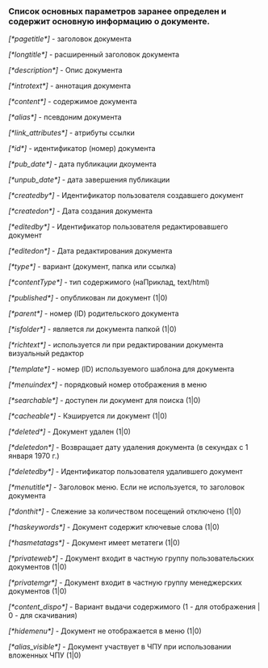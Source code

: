 ### Список основных параметров заранее определен и содержит основную информацию о документе.


*[\*pagetitle\*]* - заголовок документа 

*[\*longtitle\*]* - расширенный заголовок документа

*[\*description\*]* - Опис документа

*[\*introtext\*]* - аннотация документа 

*[\*content\*]* - содержимое документа 

*[\*alias\*]* - псевдоним документа

*[\*link_attributes\*]* - атрибуты ссылки

*[\*id\*]* - идентификатор (номер) документа

*[\*pub_date\*]* - дата публикации дкоумента

*[\*unpub_date\*]* - дата завершения публикации 

*[\*createdby\*]* - Идентификатор пользователя создавшего документ 

*[\*createdon\*]* - Дата создания документа 

*[\*editedby\*]* - Идентификатор пользователя редактировавшего документ 

*[\*editedon\*]* - Дата редактирования документа 

*[\*type\*]* - вариант (документ, папка или ссылка) 

*[\*contentType\*]* - тип содержимого (наПриклад, text/html) 

*[\*published\*]* - опубликован ли документ (1|0) 

*[\*parent\*]* - номер (ID) родительского документа

*[\*isfolder\*]* - является ли документа папкой (1|0) 

*[\*richtext\*]* - используется ли при редактировании документа визуальный редактор 

*[\*template\*]* - номер (ID) используемого шаблона для документа 

*[\*menuindex\*]* - порядковый номер отображения в меню 

*[\*searchable\*]* - доступен ли документ для поиска (1|0) 

*[\*cacheable\*]* - Кэшируется ли документ (1|0) 

*[\*deleted\*]* - Документ удален (1|0) 

*[\*deletedon\*]* - Возвращает дату удаления документа (в секундах с 1 января 1970 г.) 

*[\*deletedby\*]* - Идентификатор пользователя удалившего документ 

*[\*menutitle\*]* - Заголовок меню. Если не используется, то заголовок документа 

*[\*donthit\*]* - Слежение за количеством посещений отключено (1|0) 

*[\*haskeywords\*]* - Документ содержит ключевые слова (1|0) 

*[\*hasmetatags\*]* - Документ имеет метатеги (1|0) 

*[\*privateweb\*]* - Документ входит в частную группу пользовательских документов (1|0) 

*[\*privatemgr\*]* - Документ входит в частную группу менеджерских документов (1|0) 

*[\*content_dispo\*]* - Вариант выдачи содержимого (1 - для отображения | 0 - для скачивания) 

*[\*hidemenu\*]* - Документ не отображается в меню (1|0) 

*[\*alias_visible\*]* - Документ участвует в ЧПУ при использовании вложенных ЧПУ (1|0)